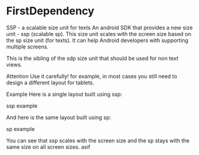 # FirstDependency
SSP - a scalable size unit for texts
An android SDK that provides a new size unit - ssp (scalable sp). This size unit scales with the screen size based on the sp size unit (for texts). It can help Android developers with supporting multiple screens.

This is the sibling of the sdp size unit that should be used for non text views.

Attention
Use it carefully! for example, in most cases you still need to design a different layout for tablets.

Example
Here is a single layout built using ssp:

ssp example

And here is the same layout built using sp:

sp example

You can see that ssp scales with the screen size and the sp stays with the same size on all screen sizes.
<href a="www.google.com">asif</href>
